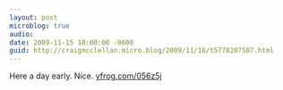```yaml
---
layout: post
microblog: true
audio: 
date: 2009-11-15 18:00:00 -0600
guid: http://craigmcclellan.micro.blog/2009/11/16/t5778207507.html
---
```

Here a day early. Nice.  [yfrog.com/056z5j](http://yfrog.com/056z5j)
